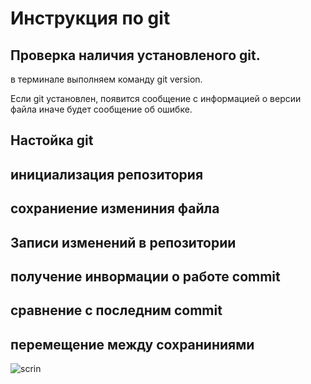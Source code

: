# Инструкция по git
## Проверка наличия установленого git.
в терминале выполняем команду git version.

Если git установлен, появится сообщение с информацией о версии файла иначе будет сообщение об ошибке.
## Настойка git
## инициализация репозитория 
## сохраниение измениния файла 
## Записи изменений в репозитории 
## получение инвормации о работе commit 
## сравнение с последним commit
## перемещение между сохраниниями 
![scrin](%D0%91%D0%B5%D0%B7%D1%8B%D0%BC%D1%8F%D0%BD%D0%BD%D1%8B%D0%B9.png)